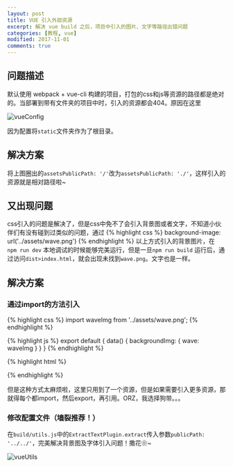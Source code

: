 ```yaml
---
layout: post
title: VUE 引入外部资源
excerpt: 解决 vue build 之后，项目中引入的图片、文字等路径出错问题
categories: [教程, vue]
modified: 2017-11-01
comments: true
---
```


## 问题描述

默认使用 webpack + vue-cli 构建的项目，打包的css和js等资源的路径都是绝对的。当部署到带有文件夹的项目中时，引入的资源都会404。原因在这里

![vueConfig](http://oy41mkgad.bkt.clouddn.com/vueConfig.png "vueConfig")

因为配置将`static`文件夹作为了根目录。

## 解决方案
将上图圈出的`assetsPublicPath: '/'`改为`assetsPublicPath: './'`，这样引入的资源就是相对路径啦~


## 又出现问题
css引入的问题是解决了，但是css中免不了会引入背景图或者文字，不知道小伙伴们有没有碰到过类似的问题，通过
{% highlight css %}
background-image: url('../assets/wave.png')
{% endhighlight %}
以上方式引入的背景图片，在 `npm run dev` 本地调试的时候能够完美运行，但是一旦`npm run build` 运行后，通过访问`dist>index.html`，就会出现未找到`wave.png`。文字也是一样。

## 解决方案
### 通过import的方法引入
{% highlight css %}
import waveImg from '../assets/wave.png';
{% endhighlight %}

{% highlight js %}
export default {
    data() {
        backgroundImg: {
            wave: waveImg
        }
    }
}
{% endhighlight %}

{% highlight html %}
<div :style="{background: 'url(' + backgroundImg.wave + ') no-repeat'}"></div>
{% endhighlight %}

但是这种方式太麻烦啦，这里只用到了一个资源，但是如果需要引入更多资源，那就得每个都import，然后export，再引用。ORZ，我选择狗带。。。

### 修改配置文件（墙裂推荐！）

在`build/utils.js`中的`ExtractTextPlugin.extract`传入参数`publicPath: '../../'`，完美解决背景图及字体引入问题！撒花❀~

![vueUtils](http://oy41mkgad.bkt.clouddn.com/vueUtils.png "vueUtils")
